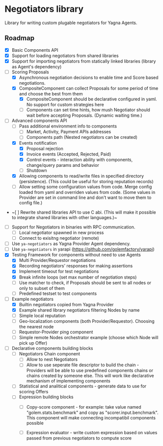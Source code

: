 # Negotiators library

Library for writing custom plugable negotiators for Yagna Agents.

## Roadmap

- [x] Basic Components API
- [x] Support for loading negotiators from shared libraries
- [x] Support for importing negotiators from statically linked libraries (library as Agent's dependency)
- [ ] Scoring Proposals
    - [x] Asynchronous negotiation decisions to enable time and Score based negotiations.
    - [x] CompositeComponent can collect Proposals for some period of time and choose the best from them
        - [x] CompositeComponent should be declarative configured in yaml. No support for custom strategies here
        - [ ] Components can set time hints, how mush Negotiator should wait before accepting Proposals. (Dynamic waiting time.)
- [ ] Advanced components API
    - [ ] Pass additional environment info to components
        - [ ] Market, Activity, Payment APIs addresses
        - [ ] Components path (Nested negotiators can be created)
    - [x] Events notification
        - [x] Proposal rejection
        - [x] Invoice events (Accepted, Rejected, Paid)
        - [x] Control events - interaction ability with components, change/query params and behavior
        - [ ] Shutdown
    - [x] Allowing components to read/write files in specified directory (persistence). (This could be useful for storing reputation records)
    - [ ] Allow setting some configuration values from code. Merge config loaded from yaml and overriden values from code. (Some values in Provider are set in command line and  don't want to move them to config file.)
- ~[ ] Rewrite shared libraries API to use C abi. (This will make it possible to integrate shared libraries with other languages.)~
- [ ] Support for Negotiators in binaries with RPC communication.
    - [ ] Local negotiator spawned in new process
    - [ ] Connect to exisitng negotiator (remote)
- [ ] Use `ya-negotiators` as Yagna Provider Agent dependency.
- [ ] Use `ya-negotiators` in yarapi (https://github.com/golemfactory/yarapi)
- [x] Testing Framework for components without need to use Agents
    - [x] Multi Provider/Requestor negotiations
    - [x] Recording negotiators' responses for making assertions
    - [x] Implement timeout for test negotiations
    - [x] Break infinite loops (set max number of negotiation steps)
    - [ ] Use matcher to check, if Proposals should be sent to all nodes or only to subset of them
    - [ ] Predefined testset to test components
- [ ] Example negotiators
    - [x] Builtin negotiators copied from Yagna Provider
    - [x] Example shared library negotiators filtering Nodes by name
    - [ ] Simple local reputation
    - [ ] Geo-localization components (both Provider/Requestor). Choosing the nearest node
    - [ ] Requestor-Provider ping component
    - [ ] Simple remote Nodes orchestrator example (choose which Node will pick up Offer)
- [ ] Declarative components building blocks
    - [ ] Negotiators Chain component
        - [ ] Allow to nest Negotiators
        - [ ] Allow to use seperate file descriptor to build the chain - Providers will be able to use predefined components chains or chains created by someone else. This will work like declarative mechanism of implementing components
    - [ ] Statistical and analitical components - generate data to use for scoring Offers
    - [ ] Expression building blocks
        - [ ] Copy-score component - for example: take value named "golem.stats.benchmark" and copy as "scorer.input.benchmark". This component will make connecting incompatibil components possible
        - [ ] Expression evaluator - write custom expression based on values passed from previous negotiators to compute score
    
    
    
